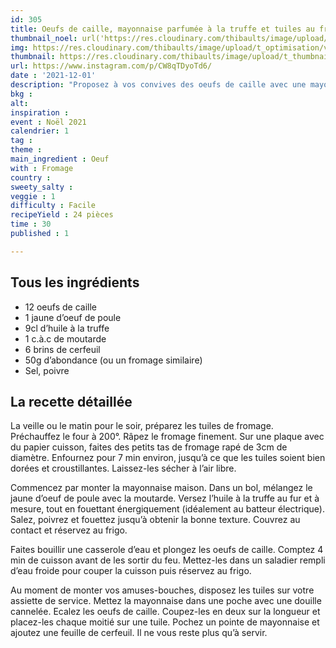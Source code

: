 ```yaml
---
id: 305
title: Oeufs de caille, mayonnaise parfumée à la truffe et tuiles au fromage
thumbnail_noel: url('https://res.cloudinary.com/thibaults/image/upload/t_carre/v1638303424/Recipes/20211201_oeufs_caille_tuiles_fromage.jpg')
img: https://res.cloudinary.com/thibaults/image/upload/t_optimisation/v1638303424/Recipes/20211201_oeufs_caille_tuiles_fromage.jpg
thumbnail: https://res.cloudinary.com/thibaults/image/upload/t_thumbnail_josie/v1638303424/Recipes/20211201_oeufs_caille_tuiles_fromage.jpg
url: https://www.instagram.com/p/CW8qTDyoTd6/
date : '2021-12-01'
description: "Proposez à vos convives des oeufs de caille avec une mayonnaise parfumée à la truffe sur des tuiles au fromage pour l'apéro."
bkg : 
alt: 
inspiration : 
event : Noël 2021
calendrier: 1
tag : 
theme : 
main_ingredient : Oeuf
with : Fromage
country : 
sweety_salty : 
veggie : 1
difficulty : Facile
recipeYield : 24 pièces
time : 30
published : 1

---
```


## Tous les ingrédients
 - 12 oeufs de caille
 - 1 jaune d’oeuf de poule
 - 9cl d’huile à la truffe
 - 1 c.à.c de moutarde
 - 6 brins de cerfeuil
 - 50g d’abondance (ou un fromage similaire)
 - Sel, poivre

## La recette détaillée
La veille ou le matin pour le soir, préparez les tuiles de fromage. Préchauffez le four à 200°. Râpez le fromage finement. Sur une plaque avec du papier cuisson, faites des petits tas de fromage rapé de 3cm de diamètre. Enfournez pour 7 min environ, jusqu’à ce que les tuiles soient bien dorées et croustillantes. Laissez-les sécher à l’air libre.

Commencez par monter la mayonnaise maison. Dans un bol, mélangez le jaune d’oeuf de poule avec la moutarde. Versez l’huile à la truffe au fur et à mesure, tout en fouettant énergiquement (idéalement au batteur électrique). Salez, poivrez et fouettez jusqu’à obtenir la bonne texture. Couvrez au contact et réservez au frigo.

Faites bouillir une casserole d’eau et plongez les oeufs de caille. Comptez 4 min de cuisson avant de les sortir du feu. Mettez-les dans un saladier rempli d’eau froide pour couper la cuisson puis réservez au frigo. 

Au moment de monter vos amuses-bouches, disposez les tuiles sur votre assiette de service. Mettez la mayonnaise dans une poche avec une douille cannelée. Ecalez les oeufs de caille. Coupez-les en deux sur la longueur et placez-les chaque moitié sur une tuile. Pochez un pointe de mayonnaise et ajoutez une feuille de cerfeuil. Il ne vous reste plus qu’à servir.